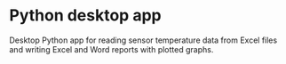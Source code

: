 # Python desktop app
Desktop Python app for reading sensor temperature data from Excel files and writing Excel and Word reports with plotted graphs.

